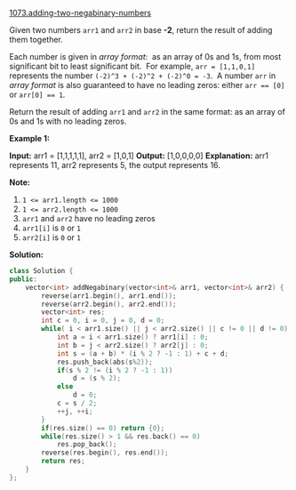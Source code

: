 [1073.adding-two-negabinary-numbers](https://leetcode.com/problems/adding-two-negabinary-numbers/)  

Given two numbers `arr1` and `arr2` in base **\-2**, return the result of adding them together.

Each number is given in _array format_:  as an array of 0s and 1s, from most significant bit to least significant bit.  For example, `arr = [1,1,0,1]` represents the number `(-2)^3 + (-2)^2 + (-2)^0 = -3`.  A number `arr` in _array format_ is also guaranteed to have no leading zeros: either `arr == [0]` or `arr[0] == 1`.

Return the result of adding `arr1` and `arr2` in the same format: as an array of 0s and 1s with no leading zeros.

**Example 1:**

**Input:** arr1 = \[1,1,1,1,1\], arr2 = \[1,0,1\]
**Output:** \[1,0,0,0,0\] **Explanation:** arr1 represents 11, arr2 represents 5, the output represents 16.

**Note:**

1.  `1 <= arr1.length <= 1000`
2.  `1 <= arr2.length <= 1000`
3.  `arr1` and `arr2` have no leading zeros
4.  `arr1[i]` is `0` or `1`
5.  `arr2[i]` is `0` or `1`  



**Solution:**  

```cpp
class Solution {
public:
    vector<int> addNegabinary(vector<int>& arr1, vector<int>& arr2) {
        reverse(arr1.begin(), arr1.end());
        reverse(arr2.begin(), arr2.end());
        vector<int> res;
        int c = 0, i = 0, j = 0, d = 0;
        while( i < arr1.size() || j < arr2.size() || c != 0 || d != 0) {
            int a = i < arr1.size() ? arr1[i] : 0;
            int b = j < arr2.size() ? arr2[j] : 0;
            int s = (a + b) * (i % 2 ? -1 : 1) + c + d;
            res.push_back(abs(s%2));
            if(s % 2 != (i % 2 ? -1 : 1))
                d = (s % 2);
            else 
                d = 0;
            c = s / 2;
            ++j, ++i;
        }
        if(res.size() == 0) return {0};
        while(res.size() > 1 && res.back() == 0)
            res.pop_back();
        reverse(res.begin(), res.end());
        return res;
    }
};
```
      